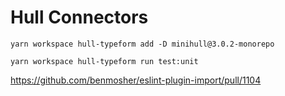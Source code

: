 # Hull Connectors

`yarn workspace hull-typeform add -D minihull@3.0.2-monorepo`

`yarn workspace hull-typeform run test:unit`

https://github.com/benmosher/eslint-plugin-import/pull/1104
